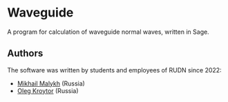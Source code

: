 # Waveguide
A program for calculation of waveguide normal waves, written in Sage. 
## Authors
The software was written by students and employees of RUDN since 2022:
* [Mikhail Malykh](https://orcid.org/0000-0001-6541-6603) (Russia)
* [Oleg Kroytor](https://orcid.org/0000-0002-5691-7331) (Russia)
